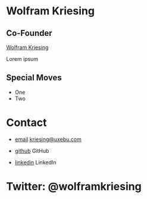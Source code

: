Wolfram Kriesing
================

Co-Founder
----------

[Wolfram Kriesing](/media/img/team/kriesing.jpg)

Lorem ipsum

Special Moves
-------------

* One
* Two

Contact
=======

* [email](mailto:kriesing@uxebu.com)
  kriesing@uxebu.com

* [github](http://github.com/...)
  GitHub

* [linkedin](http://www.linkedin.com/in/...)
  LinkedIn

Twitter: @wolframkriesing
=========================

